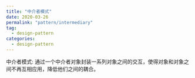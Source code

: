 ```yaml
---
title: "中介者模式"
date: 2020-03-26
permalink: "pattern/intermediary"
tag:
  - design-pattern
categories:
  - design-pattern
---
```


中介者模式: 通过一个中介者对象封装一系列对象之间的交互，使得对象和对象之间不再互相应用，降低他们之间的耦合。
